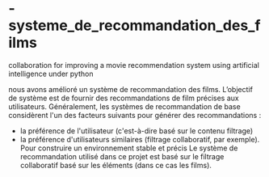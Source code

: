 # -systeme_de_recommandation_des_films
collaboration for improving a movie recommendation system using artificial intelligence under python

nous avons amélioré un système de recommandation des films. L’objectif de système est de fournir des recommandations de film précises aux utilisateurs. Généralement, les systèmes de recommandation de base considèrent l'un des facteurs suivants pour générer des recommandations :
-	la préférence de l'utilisateur (c'est-à-dire basé sur le contenu filtrage) 
-	la préférence d'utilisateurs similaires (filtrage collaboratif, par exemple). Pour construire un environnement stable et précis
Le système de recommandation utilisé dans ce projet est basé sur le filtrage collaboratif basé sur les éléments (dans ce cas les films).
